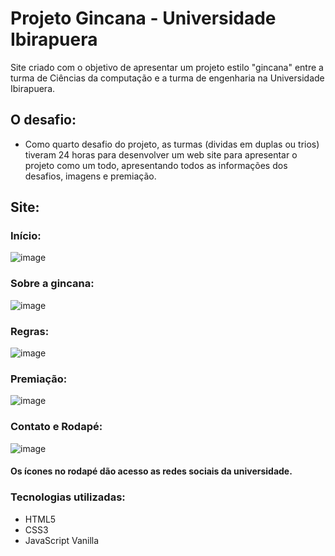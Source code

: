 # Projeto Gincana - Universidade Ibirapuera

Site criado com o objetivo de apresentar um projeto estilo "gincana" entre a turma de Ciências da computação e a turma de engenharia na Universidade Ibirapuera.

## O desafio:

- Como quarto desafio do projeto, as turmas (dividas em duplas ou trios) tiveram 24 horas para desenvolver um web site para apresentar o projeto como um todo, apresentando todos as informações dos desafios, imagens e premiação.

## Site:

### Início:

![image](https://user-images.githubusercontent.com/100460553/166088195-e4a865f6-7d5c-4924-86b6-8f6dde49c980.png)


### Sobre a gincana:

![image](https://user-images.githubusercontent.com/100460553/166088240-efac9968-1298-475d-93a7-becda81e7a7e.png)


### Regras:

![image](https://user-images.githubusercontent.com/100460553/166088259-9499300c-73c2-42f8-a1c2-dd962f0d181d.png)

### Premiação:

![image](https://user-images.githubusercontent.com/100460553/166088267-7b98f5df-4ff4-4a17-b76f-c1384d8c96a2.png)


### Contato e Rodapé:

![image](https://user-images.githubusercontent.com/100460553/166088296-3c17f59c-baf9-46fc-a6d3-905499f776dd.png)


#### Os ícones no rodapé dão acesso as redes sociais da universidade.

### Tecnologias utilizadas:

- HTML5
- CSS3
- JavaScript Vanilla

